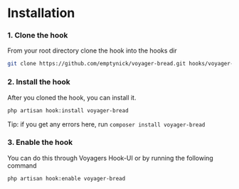 # Installation

### 1. Clone the hook
From your root directory clone the hook into the hooks dir
```bash
git clone https://github.com/emptynick/voyager-bread.git hooks/voyager-bread
```
### 2. Install the hook
After you cloned the hook, you can install it.
```bash
php artisan hook:install voyager-bread
```
Tip: if you get any errors here, run `composer install voyager-bread`
### 3. Enable the hook
You can do this through Voyagers Hook-UI or by running the following command
```bash
php artisan hook:enable voyager-bread
```
